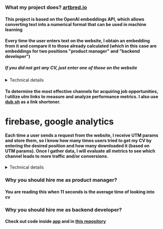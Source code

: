 ### What my project does? [artbred.io](https://artbred.io?utm_source=github&utm_campaign=repository)

#### This project is based on the OpenAI embeddings API, which allows converting text into a numerical format that can be used in machine learning

#### Every time the user enters text on the website, I obtain an embedding from it and compare it to those already calculated (which in this case are embeddings for two positions "product manager" and "backend developer")

##### If you did not get any CV, just enter one of those on the website

<details>
<summary>Technical details</summary>

#### To evaluate the similarity between pre-determined embeddings and the query embedding, I employ cosine similarity as the scoring method. It does not work very well since score ``(1 - distance)`` between random characters and any position is about 0.77 

P.S I don't have much experience with NLP, so I decided to leave this metric

#### In order to apply cosine similarity in efficient way I use [redis search](https://redis.io/docs/stack/search/). To populate embeddings you should run ``make up && make populate FLUSH=-f``, this will clean all redis data and create search index, later you can change contents of [populate.py](./app/populate.py) and just call ``make populate`` (this will only clean previous embeddings)

</details>

#### To determine the most effective channels for acquiring job opportunities, I utilize utm links to measure and analyze performance metrics. I also use [dub.sh](https://dub.sh) as a link shortener.

# firebase, google analytics

#### Each time a user sends a request from the website, I receive UTM params and store them, so I know how many times users tried to get my CV by entering the desired position and how many downloaded it (based on UTM params). Once I gather data, I will evaluate all metrics to see which channel leads to more traffic and/or conversions.


<details>
<summary>Technical details</summary>

#### All redis integrations are located in [storage.py](./app/storage.py). I store revoked jwt tokens in a set, all other data is stored as hashes. I use ``command: ["redis-server", "--loadmodule", "/usr/lib/redis/modules/redisearch.so", "--appendonly", "yes", "--aof-use-rdb-preamble", "yes"]`` for data persistance

</details>

### Why you should hire me as product manager?
#### You are reading this when 11 seconds is the average time of looking into cv


### Why you should hire me as backend developer?
#### Check out code inside [app](./app/) and in [this repository](https://github.com/artbred/ecomdream)